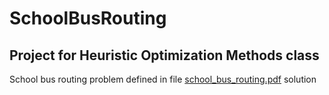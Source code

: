 # SchoolBusRouting

## Project for Heuristic Optimization Methods class

School bus routing problem defined in file [school_bus_routing.pdf](school_bus_routing.pdf) solution
